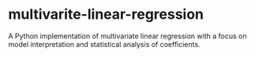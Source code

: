 # multivarite-linear-regression
A Python implementation of multivariate linear regression with a focus on model interpretation and statistical analysis of coefficients.
